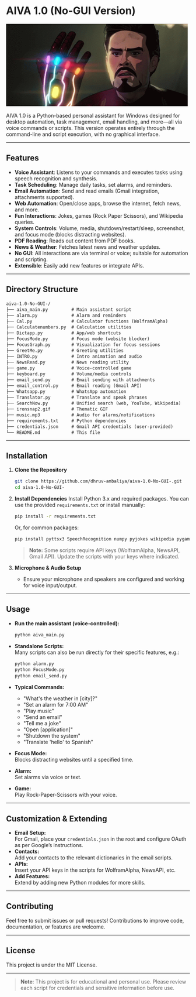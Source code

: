# AIVA 1.0 (No-GUI Version)

![AIVA Snap](ironsnap2.gif)

AIVA 1.0 is a Python-based personal assistant for Windows designed for desktop automation, task management, email handling, and more—all via voice commands or scripts. This version operates entirely through the command-line and script execution, with no graphical interface.

---

## Features

- **Voice Assistant**: Listens to your commands and executes tasks using speech recognition and synthesis.
- **Task Scheduling**: Manage daily tasks, set alarms, and reminders.
- **Email Automation**: Send and read emails (Gmail integration, attachments supported).
- **Web Automation**: Open/close apps, browse the internet, fetch news, and more.
- **Fun Interactions**: Jokes, games (Rock Paper Scissors), and Wikipedia queries.
- **System Controls**: Volume, media, shutdown/restart/sleep, screenshot, and focus mode (blocks distracting websites).
- **PDF Reading**: Reads out content from PDF books.
- **News & Weather**: Fetches latest news and weather updates.
- **No GUI**: All interactions are via terminal or voice; suitable for automation and scripting.
- **Extensible**: Easily add new features or integrate APIs.

---

## Directory Structure

```
aiva-1.0-No-GUI-/
├── aiva_main.py         # Main assistant script
├── alarm.py             # Alarm and reminders
├── Cal.py               # Calculator functions (WolframAlpha)
├── Calculatenumbers.py  # Calculation utilities
├── Dictapp.py           # App/web shortcuts
├── FocusMode.py         # Focus mode (website blocker)
├── FocusGraph.py        # Visualization for focus sessions
├── GreetMe.py           # Greeting utilities
├── INTRO.py             # Intro animation and audio
├── NewsRead.py          # News reading utility
├── game.py              # Voice-controlled game
├── keyboard.py          # Volume/media controls
├── email_send.py        # Email sending with attachments
├── email_control.py     # Email reading (Gmail API)
├── Whatsapp.py          # WhatsApp automation
├── Translator.py        # Translate and speak phrases
├── SearchNow.py         # Unified search (web, YouTube, Wikipedia)
├── ironsnap2.gif        # Thematic GIF
├── music.mp3            # Audio for alarms/notifications
├── requirements.txt     # Python dependencies
├── credentials.json     # Gmail API credentials (user-provided)
└── README.md            # This file
```

---

## Installation

1. **Clone the Repository**
   ```bash
   git clone https://github.com/dhruv-ambaliya/aiva-1.0-No-GUI-.git
   cd aiva-1.0-No-GUI-
   ```

2. **Install Dependencies**
   Install Python 3.x and required packages. You can use the provided `requirements.txt` or install manually:
   ```bash
   pip install -r requirements.txt
   ```
   Or, for common packages:
   ```bash
   pip install pyttsx3 SpeechRecognition numpy pyjokes wikipedia pygame plyer speedtest-cli requests beautifulsoup4 termcolor matplotlib pynput Pillow google-api-python-client google-auth-httplib2 google-auth-oauthlib googletrans gtts playsound
   ```
   > **Note:** Some scripts require API keys (WolframAlpha, NewsAPI, Gmail API). Update the scripts with your keys where indicated.

3. **Microphone & Audio Setup**
   - Ensure your microphone and speakers are configured and working for voice input/output.

---

## Usage

- **Run the main assistant (voice-controlled):**
  ```bash
  python aiva_main.py
  ```

- **Standalone Scripts:**  
  Many scripts can also be run directly for their specific features, e.g.:
  ```bash
  python alarm.py
  python FocusMode.py
  python email_send.py
  ```

- **Typical Commands:**
  - "What's the weather in [city]?"
  - "Set an alarm for 7:00 AM"
  - "Play music"
  - "Send an email"
  - "Tell me a joke"
  - "Open [application]"
  - "Shutdown the system"
  - "Translate 'hello' to Spanish"

- **Focus Mode:**  
  Blocks distracting websites until a specified time.

- **Alarm:**  
  Set alarms via voice or text.

- **Game:**  
  Play Rock-Paper-Scissors with your voice.

---

## Customization & Extending

- **Email Setup:**  
  For Gmail, place your `credentials.json` in the root and configure OAuth as per Google’s instructions.
- **Contacts:**  
  Add your contacts to the relevant dictionaries in the email scripts.
- **APIs:**  
  Insert your API keys in the scripts for WolframAlpha, NewsAPI, etc.
- **Add Features:**  
  Extend by adding new Python modules for more skills.

---

## Contributing

Feel free to submit issues or pull requests! Contributions to improve code, documentation, or features are welcome.

---

## License

This project is under the MIT License.

---

> **Note**: This project is for educational and personal use. Please review each script for credentials and sensitive information before use.
